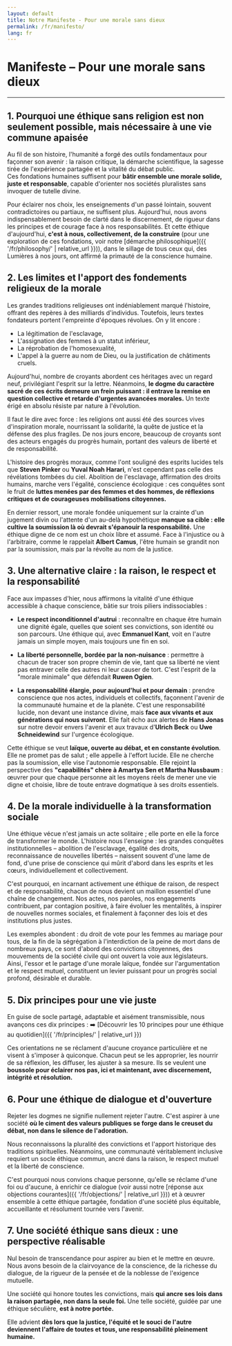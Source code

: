 ```yaml
---
layout: default
title: Notre Manifeste - Pour une morale sans dieux
permalink: /fr/manifesto/
lang: fr
---
```


# Manifeste – Pour une morale sans dieux

---

## 1. Pourquoi une éthique sans religion est non seulement possible, mais nécessaire à une vie commune apaisée

Au fil de son histoire, l'humanité a forgé des outils fondamentaux pour façonner son avenir : la raison critique, la démarche scientifique, la sagesse tirée de l'expérience partagée et la vitalité du débat public.  
Ces fondations humaines suffisent pour **bâtir ensemble une morale solide, juste et responsable**, capable d'orienter nos sociétés pluralistes sans invoquer de tutelle divine.

Pour éclairer nos choix, les enseignements d'un passé lointain, souvent contradictoires ou partiaux, ne suffisent plus.
Aujourd'hui, nous avons indispensablement besoin de clarté dans le discernement, de rigueur dans les principes et de courage face à nos responsabilités.
Et cette éthique d'aujourd'hui, **c'est à nous, collectivement, de la construire** (pour une exploration de ces fondations, voir notre [démarche philosophique]({{ '/fr/philosophy/' | relative_url }})), dans le sillage de tous ceux qui, des Lumières à nos jours, ont affirmé la primauté de la conscience humaine.

## 2. Les limites et l'apport des fondements religieux de la morale

Les grandes traditions religieuses ont indéniablement marqué l'histoire, offrant des repères à des milliards d'individus. Toutefois, leurs textes fondateurs portent l'empreinte d'époques révolues. On y lit encore :

- La légitimation de l'esclavage,
- L'assignation des femmes à un statut inférieur,
- La réprobation de l'homosexualité,
- L'appel à la guerre au nom de Dieu, ou la justification de châtiments cruels.

Aujourd'hui, nombre de croyants abordent ces héritages avec un regard neuf, privilégiant l'esprit sur la lettre. Néanmoins, **le dogme du caractère sacré de ces écrits demeure un frein puissant : il entrave la remise en question collective et retarde d'urgentes avancées morales.** Un texte érigé en absolu résiste par nature à l'évolution.

Il faut le dire avec force : les religions ont aussi été des sources vives d'inspiration morale, nourrissant la solidarité, la quête de justice et la défense des plus fragiles. De nos jours encore, beaucoup de croyants sont des acteurs engagés du progrès humain, portant des valeurs de liberté et de responsabilité.

L'histoire des progrès moraux, comme l'ont souligné des esprits lucides tels que **Steven Pinker** ou **Yuval Noah Harari**, n'est cependant pas celle des révélations tombées du ciel. Abolition de l'esclavage, affirmation des droits humains, marche vers l'égalité, conscience écologique : ces conquêtes sont le fruit de **luttes menées par des femmes et des hommes, de réflexions critiques et de courageuses mobilisations citoyennes.**

En dernier ressort, une morale fondée uniquement sur la crainte d'un jugement divin ou l'attente d'un au-delà hypothétique **manque sa cible : elle cultive la soumission là où devrait s'épanouir la responsabilité.** Une éthique digne de ce nom est un choix libre et assumé.
Face à l'injustice ou à l'arbitraire, comme le rappelait **Albert Camus**, l'être humain se grandit non par la soumission, mais par la révolte au nom de la justice.

## 3. Une alternative claire : la raison, le respect et la responsabilité

Face aux impasses d'hier, nous affirmons la vitalité d'une éthique accessible à chaque conscience, bâtie sur trois piliers indissociables :

- **Le respect inconditionnel d'autrui** : reconnaître en chaque être humain une dignité égale, quelles que soient ses convictions, son identité ou son parcours. Une éthique qui, avec **Emmanuel Kant**, voit en l'autre jamais un simple moyen, mais toujours une fin en soi.

- **La liberté personnelle, bordée par la non-nuisance** : permettre à chacun de tracer son propre chemin de vie, tant que sa liberté ne vient pas entraver celle des autres ni leur causer de tort. C'est l'esprit de la "morale minimale" que défendait **Ruwen Ogien**.

- **La responsabilité élargie, pour aujourd'hui et pour demain** : prendre conscience que nos actes, individuels et collectifs, façonnent l'avenir de la communauté humaine et de la planète. C'est une responsabilité lucide, non devant une instance divine, mais **face aux vivants et aux générations qui nous suivront**. Elle fait écho aux alertes de **Hans Jonas** sur notre devoir envers l'avenir et aux travaux d'**Ulrich Beck** ou **Uwe Schneidewind** sur l'urgence écologique.

Cette éthique se veut **laïque, ouverte au débat, et en constante évolution**. Elle ne promet pas de salut ; elle appelle à l'effort lucide. Elle ne cherche pas la soumission, elle vise l'autonomie responsable.
Elle rejoint la perspective des **"capabilités" chère à Amartya Sen et Martha Nussbaum** : œuvrer pour que chaque personne ait les moyens réels de mener une vie digne et choisie, libre de toute entrave dogmatique à ses droits essentiels.

## 4. De la morale individuelle à la transformation sociale

Une éthique vécue n'est jamais un acte solitaire ; elle porte en elle la force de transformer le monde.
L'histoire nous l'enseigne : les grandes conquêtes institutionnelles – abolition de l'esclavage, égalité des droits, reconnaissance de nouvelles libertés – naissent souvent d'une lame de fond, d'une prise de conscience qui mûrit d'abord dans les esprits et les cœurs, individuellement et collectivement.

C'est pourquoi, en incarnant activement une éthique de raison, de respect et de responsabilité, chacun de nous devient un maillon essentiel d'une chaîne de changement. Nos actes, nos paroles, nos engagements contribuent, par contagion positive, à faire évoluer les mentalités, à inspirer de nouvelles normes sociales, et finalement à façonner des lois et des institutions plus justes.

Les exemples abondent : du droit de vote pour les femmes au mariage pour tous, de la fin de la ségrégation à l'interdiction de la peine de mort dans de nombreux pays, ce sont d'abord des convictions citoyennes, des mouvements de la société civile qui ont ouvert la voie aux législateurs.
Ainsi, l'essor et le partage d'une morale laïque, fondée sur l'argumentation et le respect mutuel, constituent un levier puissant pour un progrès social profond, désirable et durable.

## 5. Dix principes pour une vie juste

En guise de socle partagé, adaptable et aisément transmissible, nous avançons ces dix principes :
➡️ [Découvrir les 10 principes pour une éthique au quotidien]({{ '/fr/principles/' | relative_url }})

Ces orientations ne se réclament d'aucune croyance particulière et ne visent à s'imposer à quiconque.
Chacun peut se les approprier, les nourrir de sa réflexion, les diffuser, les ajuster à sa mesure.
Ils se veulent une **boussole pour éclairer nos pas, ici et maintenant, avec discernement, intégrité et résolution.**

## 6. Pour une éthique de dialogue et d'ouverture

Rejeter les dogmes ne signifie nullement rejeter l'autre.
C'est aspirer à une société **où le ciment des valeurs publiques se forge dans le creuset du débat, non dans le silence de l'adoration.**

Nous reconnaissons la pluralité des convictions et l'apport historique des traditions spirituelles. Néanmoins, une communauté véritablement inclusive requiert un socle éthique commun, ancré dans la raison, le respect mutuel et la liberté de conscience.

C'est pourquoi nous convions chaque personne, qu'elle se réclame d'une foi ou d'aucune, à enrichir ce dialogue (voir aussi notre [réponse aux objections courantes]({{ '/fr/objections/' | relative_url }})) et à œuvrer ensemble à cette éthique partagée, fondation d'une société plus équitable, accueillante et résolument tournée vers l'avenir.

## 7. Une société éthique sans dieux : une perspective réalisable

Nul besoin de transcendance pour aspirer au bien et le mettre en œuvre.
Nous avons besoin de la clairvoyance de la conscience, de la richesse du dialogue, de la rigueur de la pensée et de la noblesse de l'exigence mutuelle.

Une société qui honore toutes les convictions, mais **qui ancre ses lois dans la raison partagée, non dans la seule foi.**
Une telle société, guidée par une éthique séculière, **est à notre portée.**

Elle advient **dès lors que la justice, l'équité et le souci de l'autre deviennent l'affaire de toutes et tous, une responsabilité pleinement humaine.**

